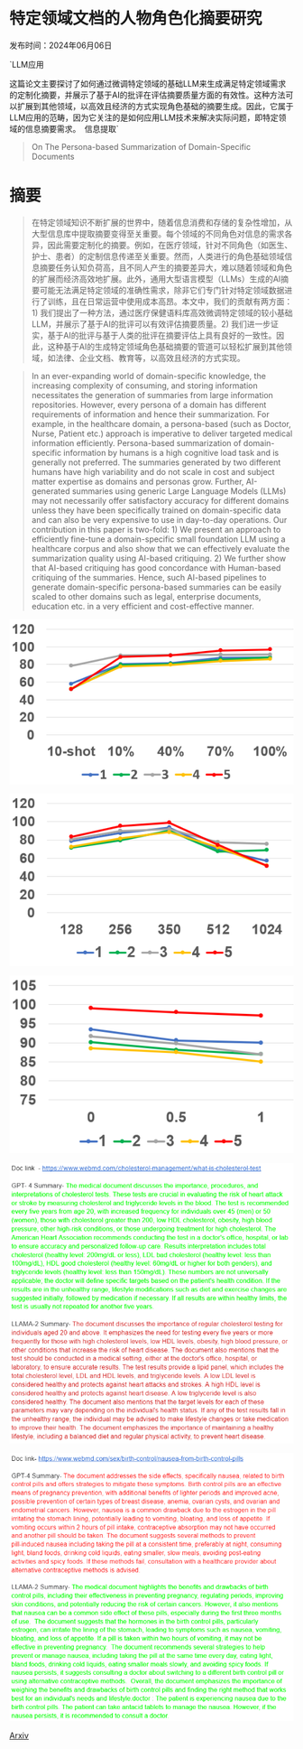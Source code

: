# 特定领域文档的人物角色化摘要研究

发布时间：2024年06月06日

`LLM应用

这篇论文主要探讨了如何通过微调特定领域的基础LLM来生成满足特定领域需求的定制化摘要，并展示了基于AI的批评在评估摘要质量方面的有效性。这种方法可以扩展到其他领域，以高效且经济的方式实现角色基础的摘要生成。因此，它属于LLM应用的范畴，因为它关注的是如何应用LLM技术来解决实际问题，即特定领域的信息摘要需求。` `信息提取`

> On The Persona-based Summarization of Domain-Specific Documents

# 摘要

> 在特定领域知识不断扩展的世界中，随着信息消费和存储的复杂性增加，从大型信息库中提取摘要变得至关重要。每个领域的不同角色对信息的需求各异，因此需要定制化的摘要。例如，在医疗领域，针对不同角色（如医生、护士、患者）的定制信息传递至关重要。然而，人类进行的角色基础领域信息摘要任务认知负荷高，且不同人产生的摘要差异大，难以随着领域和角色的扩展而经济高效地扩展。此外，通用大型语言模型（LLMs）生成的AI摘要可能无法满足特定领域的准确性需求，除非它们专门针对特定领域数据进行了训练，且在日常运营中使用成本高昂。本文中，我们的贡献有两方面：1) 我们提出了一种方法，通过医疗保健语料库高效微调特定领域的较小基础LLM，并展示了基于AI的批评可以有效评估摘要质量。2) 我们进一步证实，基于AI的批评与基于人类的批评在摘要评估上具有良好的一致性。因此，这种基于AI的生成特定领域角色基础摘要的管道可以轻松扩展到其他领域，如法律、企业文档、教育等，以高效且经济的方式实现。

> In an ever-expanding world of domain-specific knowledge, the increasing complexity of consuming, and storing information necessitates the generation of summaries from large information repositories. However, every persona of a domain has different requirements of information and hence their summarization. For example, in the healthcare domain, a persona-based (such as Doctor, Nurse, Patient etc.) approach is imperative to deliver targeted medical information efficiently. Persona-based summarization of domain-specific information by humans is a high cognitive load task and is generally not preferred. The summaries generated by two different humans have high variability and do not scale in cost and subject matter expertise as domains and personas grow. Further, AI-generated summaries using generic Large Language Models (LLMs) may not necessarily offer satisfactory accuracy for different domains unless they have been specifically trained on domain-specific data and can also be very expensive to use in day-to-day operations. Our contribution in this paper is two-fold: 1) We present an approach to efficiently fine-tune a domain-specific small foundation LLM using a healthcare corpus and also show that we can effectively evaluate the summarization quality using AI-based critiquing. 2) We further show that AI-based critiquing has good concordance with Human-based critiquing of the summaries. Hence, such AI-based pipelines to generate domain-specific persona-based summaries can be easily scaled to other domains such as legal, enterprise documents, education etc. in a very efficient and cost-effective manner.

![特定领域文档的人物角色化摘要研究](../../../paper_images/2406.03986/training-data-vary.png)

![特定领域文档的人物角色化摘要研究](../../../paper_images/2406.03986/max-new-token-gpt4-webmd.png)

![特定领域文档的人物角色化摘要研究](../../../paper_images/2406.03986/temp.png)

![特定领域文档的人物角色化摘要研究](../../../paper_images/2406.03986/exp_2_set_1_gpt_better.png)

![特定领域文档的人物角色化摘要研究](../../../paper_images/2406.03986/exp_2_set_1_llama_better.png)

[Arxiv](https://arxiv.org/abs/2406.03986)